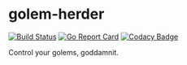 # golem-herder

[![Build Status](https://travis-ci.org/Webstrates/golem-herder.svg?branch=develop)](https://travis-ci.org/Webstrates/golem-herder) [![Go Report Card](https://goreportcard.com/badge/github.com/Webstrates/golem-herder)](https://goreportcard.com/report/github.com/Webstrates/golem-herder) [![Codacy Badge](https://api.codacy.com/project/badge/Grade/db0b35476fa84181b81d2fa7d06ae27f)](https://www.codacy.com/app/Webstrates/golem-herder?utm_source=github.com&amp;utm_medium=referral&amp;utm_content=Webstrates/golem-herder&amp;utm_campaign=Badge_Grade)

Control your golems, goddamnit.
